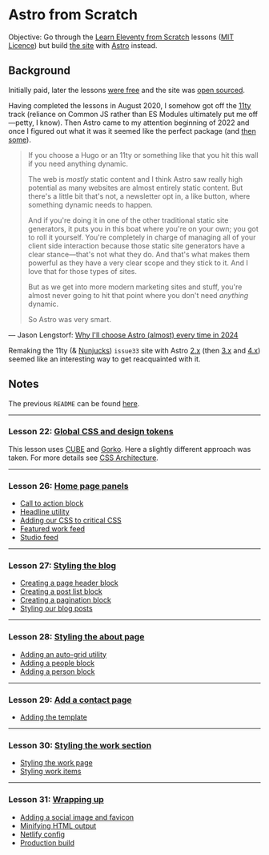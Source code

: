# Astro from Scratch

Objective: Go through the [Learn Eleventy from Scratch](https://learneleventyfromscratch.com/) lessons ([MIT Licence](https://github.com/Andy-set-studio/learneleventyfromscratch.com#licence-mit-licence)) but build [the site](https://issue33.com/) with [Astro](https://docs.astro.build/en/getting-started/) instead.

## Background

Initially paid, later the lessons [were free](https://twitter.com/piccalilli_/status/1404403153890578432) and the site was [open sourced](https://piccalil.li/blog/learn-eleventy-from-scratch-is-now-open-source/).

Having completed the lessons in August 2020, I somehow got off the [11ty](https://www.11ty.dev/) track (reliance on Common JS rather than ES Modules ultimately put me off—petty, I know). Then Astro came to my attention beginning of 2022 and once I figured out what it was it seemed like the perfect package (and [then some](https://twitter.com/NFS__21/status/1517377812298342400)).

> If you choose a Hugo or an 11ty or something like that you hit this wall if you need anything dynamic.
>
> The web is _mostly_ static content and I think Astro saw really high potential as many websites are almost entirely static content.
> But there's a little bit that's not, a newsletter opt in, a like button, where something dynamic needs to happen.
>
> And if you're doing it in one of the other traditional static site generators, it puts you in this boat where you're on your own; you got to roll it yourself.
> You're completely in charge of managing all of your client side interaction because those static site generators have a clear stance—that's not what they do.
> And that's what makes them powerful as they have a very clear scope and they stick to it. And I love that for those types of sites.
>
> But as we get into more modern marketing sites and stuff, you're almost never going to hit that point where you don't need _anything_ dynamic.
>
> So Astro was very smart.

— Jason Lengstorf: [Why I'll choose Astro (almost) every time in 2024](https://youtu.be/kssIEqSJeMI?t=46)

Remaking the 11ty (& [Nunjucks](https://mozilla.github.io/nunjucks/)) `issue33` site with Astro [2.x](https://github.com/withastro/astro/releases/tag/astro%402.0.0) (then [3.x](https://github.com/withastro/astro/releases/tag/astro%403.0.0) and [4.x](https://github.com/withastro/astro/releases/tag/astro%404.0.0)) seemed like an interesting way to get reacquainted with it.

## Notes

The previous `README` can be found [here](docs/v00/README.md).

---

### Lesson 22: [Global CSS and design tokens](https://learneleventyfromscratch.com/lesson/22.html)

This lesson uses [CUBE](https://cube.fyi/) and [Gorko](https://github.com/Andy-set-studio/gorko). Here a slightly different approach was taken. For more details see [CSS Architecture](docs/css-architecture/index.md).

---

### Lesson 26: [Home page panels](https://learneleventyfromscratch.com/lesson/26.html)

- [Call to action block](docs/26/index.md#call-to-action-block)
- [Headline utility](docs/26/index.md#headline-utility)
- [Adding our CSS to critical CSS](docs/26/index.md#adding-our-css-to-critical-css)
- [Featured work feed](docs/26/index.md#featured-work-feed)
- [Studio feed](docs/26/index.md#studio-feed)

---

### Lesson 27: [Styling the blog](https://learneleventyfromscratch.com/lesson/27.html)

- [Creating a page header block](file:///home/wheatley/sbox/astro/astro-scratch/docs/27/index.md#creating-a-page-header-block)
- [Creating a post list block](docs/27/index.md#creating-a-post-list-block)
- [Creating a pagination block](docs/27/index.md#creating-a-pagination-block)
- [Styling our blog posts](docs/27/index.md#styling-our-blog-posts)

---

### Lesson 28: [Styling the about page](https://learneleventyfromscratch.com/lesson/28.html)

- [Adding an auto-grid utility](docs/28/index.md#adding-an-auto-grid-utility)
- [Adding a people block](docs/28/index.md#adding-a-people-block)
- [Adding a person block](docs/28/index.md#adding-a-person-block)

---

### Lesson 29: [Add a contact page](https://learneleventyfromscratch.com/lesson/29.html)

- [Adding the template](docs/29/index.md#adding-the-template)

---

### Lesson 30: [Styling the work section](https://learneleventyfromscratch.com/lesson/30.html)

- [Styling the work page](docs/30/index.md#styling-the-work-page)
- [Styling work items](docs/30/index.md#styling-work-items)

---

### Lesson 31: [Wrapping up](https://learneleventyfromscratch.com/lesson/31.html)

- [Adding a social image and favicon](docs/31/index.md#adding-a-social-image-and-favicon)
- [Minifying HTML output](docs/31/index.md#minifying-html-output)
- [Netlify config](docs/31/index.md#netlify-config)
- [Production build](docs/31/index.md#production-build)
